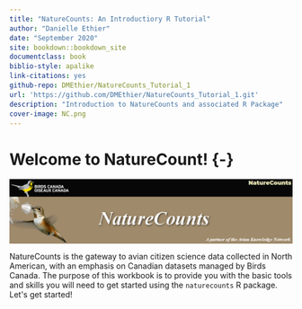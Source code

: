 ```yaml
--- 
title: "NatureCounts: An Introductiory R Tutorial"
author: "Danielle Ethier"
date: "September 2020"
site: bookdown::bookdown_site
documentclass: book
biblio-style: apalike
link-citations: yes
github-repo: DMEthier/NatureCounts_Tutorial_1
url: 'https://github.com/DMEthier/NatureCounts_Tutorial_1.git'
description: "Introduction to NatureCounts and associated R Package"
cover-image: NC.png
---
```


# Welcome to NatureCount! {-}

<img src="images/NC.png" width="700px" style="display: block; margin: auto;" />

NatureCounts is the gateway to avian citizen science data collected in North American, with an emphasis on Canadian datasets managed by Birds Canada. The purpose of this workbook is to provide you with the basic tools and skills you will need to get started using the `naturecounts` R package. Let's get started!
